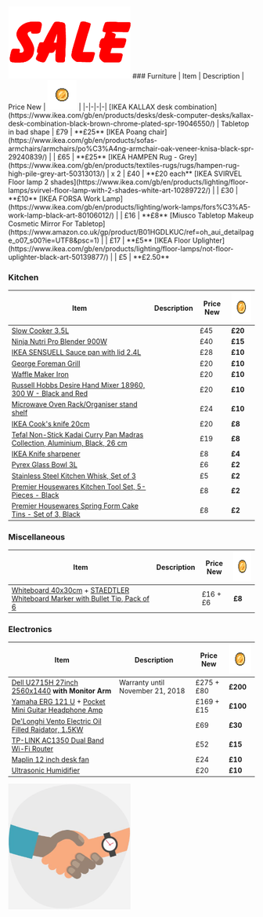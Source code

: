 <img src="assets/sale.gif" width="250px"/>
### Furniture 
| Item | Description | Price New | <img src="assets/coin.gif" height="60px"/> |
|-|-|-|-|
[IKEA KALLAX desk combination](https://www.ikea.com/gb/en/products/desks/desk-computer-desks/kallax-desk-combination-black-brown-chrome-plated-spr-19046550/) | Tabletop in bad shape | £79 | **£25**
[IKEA Poang chair](https://www.ikea.com/gb/en/products/sofas-armchairs/armchairs/po%C3%A4ng-armchair-oak-veneer-knisa-black-spr-29240839/) | | £65 | **£25**
[IKEA HAMPEN Rug - Grey](https://www.ikea.com/gb/en/products/textiles-rugs/rugs/hampen-rug-high-pile-grey-art-50313013/) | x 2 | £40 | **£20 each**
[IKEA SVIRVEL Floor lamp 2 shades](https://www.ikea.com/gb/en/products/lighting/floor-lamps/svirvel-floor-lamp-with-2-shades-white-art-10289722/) |  | £30 | **£10**
[IKEA FORSA Work Lamp](https://www.ikea.com/gb/en/products/lighting/work-lamps/fors%C3%A5-work-lamp-black-art-80106012/) | | £16 | **£8**
[Miusco Tabletop Makeup Cosmetic Mirror For Tabletop](https://www.amazon.co.uk/gp/product/B01HGDLKUC/ref=oh_aui_detailpage_o07_s00?ie=UTF8&psc=1) |  | £17 | **£5**
[IKEA Floor Uplighter](https://www.ikea.com/gb/en/products/lighting/floor-lamps/not-floor-uplighter-black-art-50139877/) |  | £5 | **£2.50**

### Kitchen
| Item | Description | Price New | <img src="assets/coin.gif" height="60px"/> |
|-|-|-|-|
[Slow Cooker 3.5L](https://www.amazon.co.uk/gp/product/B00J3R3YUE/ref=oh_aui_search_detailpage?ie=UTF8&psc=1) | | £45 | **£20**
[Ninja Nutri Pro Blender 900W](https://www.amazon.co.uk/gp/product/B01B9ZB1LG/ref=oh_aui_search_detailpage?ie=UTF8&psc=1) | | £40 | **£15**
[IKEA SENSUELL Sauce pan with lid 2.4L](https://www.ikea.com/gb/en/products/cookware/pots-pans/sensuell-saucepan-with-lid-stainless-steel-grey-art-70324548/) | |£28 | **£10**
[George Foreman Grill](https://www.amazon.co.uk/gp/product/B0055429GO/ref=oh_aui_search_detailpage?ie=UTF8&psc=1) | |£20| **£10**
[Waffle Maker Iron](https://www.amazon.co.uk/gp/product/B075V5GBJN/ref=oh_aui_search_detailpage?ie=UTF8&psc=1) | | £20| **£10**
[Russell Hobbs Desire Hand Mixer 18960, 300 W - Black and Red](https://primenow.amazon.co.uk/dp/B0085KC1OU?qid=1531162346&m=A3LITGF83QI6KN&sr=1-1&ref_=pn_sr_sg_0_img_A3LITGF83QI6KN) | |£20 | **£10**
[Microwave Oven Rack/Organiser stand shelf](https://www.amazon.co.uk/gp/product/B06XGBSZSW/ref=oh_aui_search_detailpage?ie=UTF8&psc=1) | | £24| **£10**
[IKEA Cook's knife 20cm](https://www.ikea.com/gb/en/products/cookware/knives-chopping-boards/ikea-365-cooks-knife-stainless-steel-art-10283522/) | | £20 | **£8**
[Tefal Non-Stick Kadai Curry Pan Madras Collection, Aluminium, Black, 26 cm](https://primenow.amazon.co.uk/dp/B008KW4P2O?m=A3LITGF83QI6KN&psc=1) | | £19 | **£8**
[IKEA Knife sharpener](https://www.ikea.com/gb/en/products/cookware/knives-chopping-boards/sk%C3%A4rande-knife-sharpener-black-art-50289169/) | | £8| **£4**
[Pyrex Glass Bowl 3L](https://www.amazon.co.uk/gp/product/B000KG8GVE/ref=oh_aui_search_detailpage?ie=UTF8&psc=1) | | £6| **£2**
[Stainless Steel Kitchen Whisk, Set of 3](https://www.amazon.co.uk/gp/product/B01HEBXOQY/ref=oh_aui_search_detailpage?ie=UTF8&psc=1) | | £5 | **£2**
[Premier Housewares Kitchen Tool Set, 5-Pieces - Black](https://primenow.amazon.co.uk/dp/B00FXM912I?m=A3LITGF83QI6KN&psc=1) | | £8| **£2**
[Premier Housewares Spring Form Cake Tins - Set of 3, Black](https://primenow.amazon.co.uk/dp/B002ISDTW8?m=A3LITGF83QI6KN&psc=1) | | £8| **£2**

### Miscellaneous
| Item | Description | Price New | <img src="assets/coin.gif" height="60px"/> |
|-|-|-|-|
[Whiteboard 40x30cm](https://www.amazon.co.uk/gp/product/B002W5VOIS/ref=oh_aui_detailpage_o04_s00?ie=UTF8&psc=1) + [STAEDTLER Whiteboard Marker with Bullet Tip, Pack of 6](https://www.amazon.co.uk/gp/product/B000J69O8E/ref=oh_aui_detailpage_o04_s00?ie=UTF8&psc=1)| | £16 + £6 |**£8**

### Electronics
| Item | Description | Price New | <img src="assets/coin.gif" height="60px"/> |
|-|-|-|-| 
[Dell U2715H 27inch 2560x1440](https://www.amazon.co.uk/Dell-U2715H-inch-Monitor-Black/dp/B00PRCRWRU) **with Monitor Arm** | Warranty until November 21, 2018| £275 + £80 |  **£200**
[Yamaha ERG 121 U](https://www.amazon.co.uk/gp/product/B001MW65FE/ref=oh_aui_detailpage_o03_s01?ie=UTF8&psc=1)  + [Pocket Mini Guitar Headphone Amp](https://www.amazon.co.uk/gp/product/B01FJ5IW46/ref=oh_aui_detailpage_o03_s00?ie=UTF8&psc=1) | |£169 + £15| **£100**
[De'Longhi Vento Electric Oil Filled Raidator, 1.5KW](https://www.amazon.co.uk/gp/product/B001FSJXZ4/ref=oh_aui_search_detailpage?ie=UTF8&psc=1)| | £69 | **£30**
[TP-LINK AC1350 Dual Band Wi-Fi Router](https://www.amazon.co.uk/Wireless-Parental-UK-Archer-C59/dp/B01I3HFUJW/ref=pd_sim_147_2?_encoding=UTF8&pd_rd_i=B01I3HFUJW&pd_rd_r=f48ca6cd-83a9-11e8-ad2a-8df02f99e812&pd_rd_w=CdrLc&pd_rd_wg=BTJgV&pf_rd_i=desktop-dp-sims&pf_rd_m=A3P5ROKL5A1OLE&pf_rd_p=3274180622111699416&pf_rd_r=9SXT9T3E9RX0RYW0WARV&pf_rd_s=desktop-dp-sims&pf_rd_t=40701&psc=1&refRID=9SXT9T3E9RX0RYW0WARV) | | £52 | **£15**
[Maplin 12 inch desk fan](https://en.shpock.com/i/WV_udWUijRVJdVzA/) | | £24| **£10**
[Ultrasonic Humidifier](https://www.amazon.co.uk/gp/product/B01N33PX9X/ref=oh_aui_detailpage_o02_s00?ie=UTF8&psc=1) | |£20| **£10**

<img src="assets/deal.gif" width="250px"/>